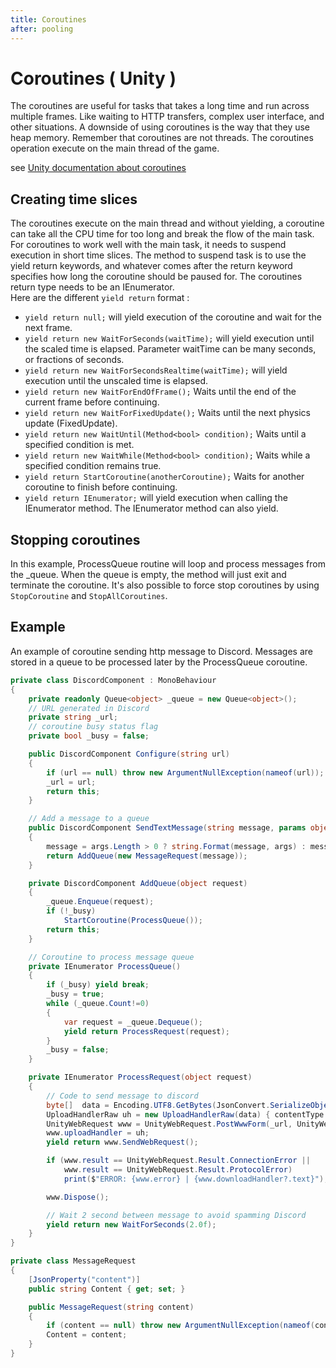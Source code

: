 ```yaml
---
title: Coroutines
after: pooling
---
```


# Coroutines ( Unity )

The coroutines are useful for tasks that takes a long time and run across multiple frames. Like waiting to HTTP transfers, complex user interface, and other situations.
A downside of using coroutines is the way that they use heap memory.
Remember that coroutines are not threads. The coroutines operation execute on the main thread of the game.

see [Unity documentation about coroutines](https://docs.unity3d.com/6000.1/Documentation/Manual/coroutines.html)

## Creating time slices

The coroutines execute on the main thread and without yielding, a coroutine can take all the CPU time for too long and break the flow of the main task.
For coroutines to work well with the main task, it needs to suspend execution in short time slices.
The method to suspend task is to use the yield return keywords, and whatever comes after the return keyword specifies how long the coroutine should be paused for.
The coroutines return type needs to be an IEnumerator.  
Here are the different `yield return` format :

- `yield return null;` will yield execution of the coroutine and wait for the next frame.
- `yield return new WaitForSeconds(waitTime);` will yield execution until the scaled time is elapsed. Parameter waitTime can be many seconds, or fractions of seconds.
- `yield return new WaitForSecondsRealtime(waitTime);` will yield execution until the unscaled time is elapsed.
- `yield return new WaitForEndOfFrame();` Waits until the end of the current frame before continuing.
- `yield return new WaitForFixedUpdate();` Waits until the next physics update (FixedUpdate).
- `yield return new WaitUntil(Method<bool> condition);` Waits until a specified condition is met.
- `yield return new WaitWhile(Method<bool> condition);` Waits while a specified condition remains true.
- `yield return StartCoroutine(anotherCoroutine);` Waits for another coroutine to finish before continuing.
- `yield return IEnumerator;` will yield execution when calling the IEnumerator method. The IEnumerator method can also yield.

## Stopping coroutines

In this example, ProcessQueue routine will loop and process messages from the \_queue.
When the queue is empty, the method will just exit and terminate the coroutine.
It's also possible to force stop coroutines by using `StopCoroutine` and `StopAllCoroutines`.

## Example

An example of coroutine sending http message to Discord. Messages are stored in a queue to be processed later by the ProcessQueue coroutine.

```csharp
private class DiscordComponent : MonoBehaviour
{
	private readonly Queue<object> _queue = new Queue<object>();
	// URL generated in Discord
	private string _url;
	// coroutine busy status flag
	private bool _busy = false;

	public DiscordComponent Configure(string url)
	{
		if (url == null) throw new ArgumentNullException(nameof(url));
		_url = url;
		return this;
	}

	// Add a message to a queue
	public DiscordComponent SendTextMessage(string message, params object[] args)
	{
		message = args.Length > 0 ? string.Format(message, args) : message;
		return AddQueue(new MessageRequest(message));
	}

	private DiscordComponent AddQueue(object request)
	{
		_queue.Enqueue(request);
		if (!_busy)
			StartCoroutine(ProcessQueue());
		return this;
	}

	// Coroutine to process message queue
	private IEnumerator ProcessQueue()
	{
		if (_busy) yield break;
		_busy = true;
		while (_queue.Count!=0)
		{
			var request = _queue.Dequeue();
			yield return ProcessRequest(request);
		}
		_busy = false;
	}

	private IEnumerator ProcessRequest(object request)
	{
		// Code to send message to discord
		byte[]  data = Encoding.UTF8.GetBytes(JsonConvert.SerializeObject(request));
		UploadHandlerRaw uh = new UploadHandlerRaw(data) { contentType = "application/json" };
		UnityWebRequest www = UnityWebRequest.PostWwwForm(_url, UnityWebRequest.kHttpVerbPOST);
		www.uploadHandler = uh;
		yield return www.SendWebRequest();

		if (www.result == UnityWebRequest.Result.ConnectionError ||
			www.result == UnityWebRequest.Result.ProtocolError)
			print($"ERROR: {www.error} | {www.downloadHandler?.text}");

		www.Dispose();

		// Wait 2 second between message to avoid spamming Discord
		yield return new WaitForSeconds(2.0f);
	}
}

private class MessageRequest
{
	[JsonProperty("content")]
	public string Content { get; set; }

	public MessageRequest(string content)
	{
		if (content == null) throw new ArgumentNullException(nameof(content));
		Content = content;
	}
}
```
